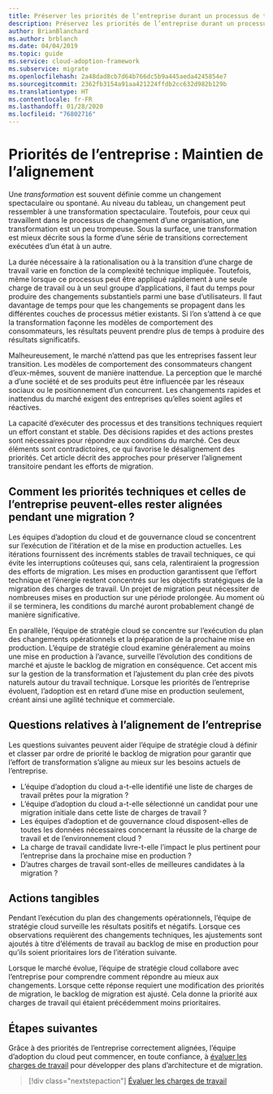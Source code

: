 ```yaml
---
title: Préserver les priorités de l’entreprise durant un processus de transformation à long terme
description: Préservez les priorités de l’entreprise durant un processus de transformation à long terme.
author: BrianBlanchard
ms.author: brblanch
ms.date: 04/04/2019
ms.topic: guide
ms.service: cloud-adoption-framework
ms.subservice: migrate
ms.openlocfilehash: 2a48dad8cb7d64b766dc5b9a445aeda4245854e7
ms.sourcegitcommit: 2362fb3154a91aa421224ffdb2cc632d982b129b
ms.translationtype: HT
ms.contentlocale: fr-FR
ms.lasthandoff: 01/28/2020
ms.locfileid: "76802716"
---
```

# <a name="business-priorities-maintaining-alignment"></a>Priorités de l’entreprise : Maintien de l’alignement

Une *transformation* est souvent définie comme un changement spectaculaire ou spontané. Au niveau du tableau, un changement peut ressembler à une transformation spectaculaire. Toutefois, pour ceux qui travaillent dans le processus de changement d’une organisation, une transformation est un peu trompeuse. Sous la surface, une transformation est mieux décrite sous la forme d’une série de transitions correctement exécutées d’un état à un autre.

La durée nécessaire à la rationalisation ou à la transition d’une charge de travail varie en fonction de la complexité technique impliquée. Toutefois, même lorsque ce processus peut être appliqué rapidement à une seule charge de travail ou à un seul groupe d’applications, il faut du temps pour produire des changements substantiels parmi une base d’utilisateurs. Il faut davantage de temps pour que les changements se propagent dans les différentes couches de processus métier existants. Si l’on s’attend à ce que la transformation façonne les modèles de comportement des consommateurs, les résultats peuvent prendre plus de temps à produire des résultats significatifs.

Malheureusement, le marché n’attend pas que les entreprises fassent leur transition. Les modèles de comportement des consommateurs changent d’eux-mêmes, souvent de manière inattendue. La perception que le marché a d’une société et de ses produits peut être influencée par les réseaux sociaux ou le positionnement d’un concurrent. Les changements rapides et inattendus du marché exigent des entreprises qu’elles soient agiles et réactives.

La capacité d’exécuter des processus et des transitions techniques requiert un effort constant et stable. Des décisions rapides et des actions prestes sont nécessaires pour répondre aux conditions du marché. Ces deux éléments sont contradictoires, ce qui favorise le désalignement des priorités. Cet article décrit des approches pour préserver l’alignement transitoire pendant les efforts de migration.

<!-- markdownlint-disable MD026 -->

## <a name="how-can-business-and-technical-priorities-stay-aligned-during-a-migration"></a>Comment les priorités techniques et celles de l’entreprise peuvent-elles rester alignées pendant une migration ?

Les équipes d’adoption du cloud et de gouvernance cloud se concentrent sur l’exécution de l’itération et de la mise en production actuelles. Les itérations fournissent des incréments stables de travail techniques, ce qui évite les interruptions coûteuses qui, sans cela, ralentiraient la progression des efforts de migration. Les mises en production garantissent que l’effort technique et l’énergie restent concentrés sur les objectifs stratégiques de la migration des charges de travail. Un projet de migration peut nécessiter de nombreuses mises en production sur une période prolongée. Au moment où il se terminera, les conditions du marché auront probablement changé de manière significative.

En parallèle, l’équipe de stratégie cloud se concentre sur l’exécution du plan des changements opérationnels et la préparation de la prochaine mise en production. L’équipe de stratégie cloud examine généralement au moins une mise en production à l’avance, surveille l’évolution des conditions de marché et ajuste le backlog de migration en conséquence. Cet accent mis sur la gestion de la transformation et l’ajustement du plan crée des pivots naturels autour du travail technique. Lorsque les priorités de l’entreprise évoluent, l’adoption est en retard d’une mise en production seulement, créant ainsi une agilité technique et commerciale.

## <a name="business-alignment-questions"></a>Questions relatives à l’alignement de l’entreprise

Les questions suivantes peuvent aider l’équipe de stratégie cloud à définir et classer par ordre de priorité le backlog de migration pour garantir que l’effort de transformation s’aligne au mieux sur les besoins actuels de l’entreprise.

- L’équipe d’adoption du cloud a-t-elle identifié une liste de charges de travail prêtes pour la migration ?
- L’équipe d’adoption du cloud a-t-elle sélectionné un candidat pour une migration initiale dans cette liste de charges de travail ?
- Les équipes d’adoption et de gouvernance cloud disposent-elles de toutes les données nécessaires concernant la réussite de la charge de travail et de l’environnement cloud ?
- La charge de travail candidate livre-t-elle l’impact le plus pertinent pour l’entreprise dans la prochaine mise en production ?
- D’autres charges de travail sont-elles de meilleures candidates à la migration ?

## <a name="tangible-actions"></a>Actions tangibles

Pendant l’exécution du plan des changements opérationnels, l’équipe de stratégie cloud surveille les résultats positifs et négatifs. Lorsque ces observations requièrent des changements techniques, les ajustements sont ajoutés à titre d’éléments de travail au backlog de mise en production pour qu’ils soient prioritaires lors de l’itération suivante.

Lorsque le marché évolue, l’équipe de stratégie cloud collabore avec l’entreprise pour comprendre comment répondre au mieux aux changements. Lorsque cette réponse requiert une modification des priorités de migration, le backlog de migration est ajusté. Cela donne la priorité aux charges de travail qui étaient précédemment moins prioritaires.

## <a name="next-steps"></a>Étapes suivantes

Grâce à des priorités de l’entreprise correctement alignées, l’équipe d’adoption du cloud peut commencer, en toute confiance, à [évaluer les charges de travail](./evaluate.md) pour développer des plans d’architecture et de migration.

> [!div class="nextstepaction"]
> [Évaluer les charges de travail](./evaluate.md)
